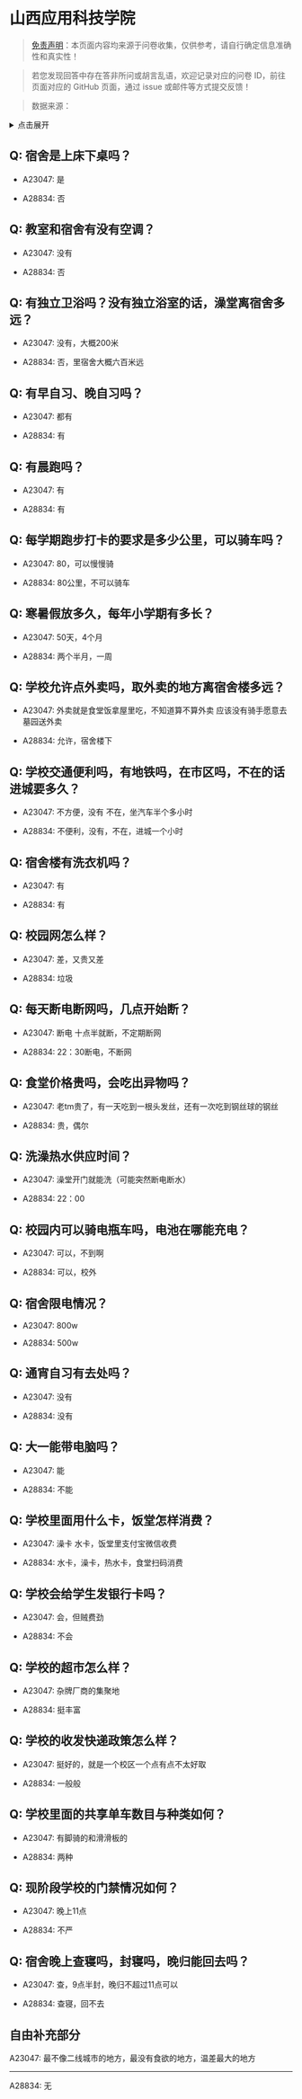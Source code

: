 # 山西应用科技学院

> [免责声明](https://colleges.chat/#_3)：本页面内容均来源于问卷收集，仅供参考，请自行确定信息准确性和真实性！

> 若您发现回答中存在答非所问或胡言乱语，欢迎记录对应的问卷 ID，前往页面对应的 GitHub 页面，通过 issue 或邮件等方式提交反馈！

> 数据来源：

<details><summary>点击展开</summary>
<ul>
<li>A23047: 15590802779@163.com (2024 年 06 月)</li>
<li>A28834: 匿名 (2025 年 06 月)</li>
</ul>
</details>

## Q: 宿舍是上床下桌吗？

- A23047: 是

- A28834: 否

## Q: 教室和宿舍有没有空调？

- A23047: 没有

- A28834: 否

## Q: 有独立卫浴吗？没有独立浴室的话，澡堂离宿舍多远？

- A23047: 没有，大概200米

- A28834: 否，里宿舍大概六百米远

## Q: 有早自习、晚自习吗？

- A23047: 都有

- A28834: 有

## Q: 有晨跑吗？

- A23047: 有

- A28834: 有

## Q: 每学期跑步打卡的要求是多少公里，可以骑车吗？

- A23047: 80，可以慢慢骑

- A28834: 80公里，不可以骑车

## Q: 寒暑假放多久，每年小学期有多长？

- A23047: 50天，4个月

- A28834: 两个半月，一周

## Q: 学校允许点外卖吗，取外卖的地方离宿舍楼多远？

- A23047: 外卖就是食堂饭拿屋里吃，不知道算不算外卖
应该没有骑手愿意去墓园送外卖

- A28834: 允许，宿舍楼下

## Q: 学校交通便利吗，有地铁吗，在市区吗，不在的话进城要多久？

- A23047: 不方便，没有 不在，坐汽车半个多小时

- A28834: 不便利，没有，不在，进城一个小时

## Q: 宿舍楼有洗衣机吗？

- A23047: 有

- A28834: 有

## Q: 校园网怎么样？

- A23047: 差，又贵又差

- A28834: 垃圾

## Q: 每天断电断网吗，几点开始断？

- A23047: 断电 十点半就断，不定期断网

- A28834: 22：30断电，不断网

## Q: 食堂价格贵吗，会吃出异物吗？

- A23047: 老tm贵了，有一天吃到一根头发丝，还有一次吃到钢丝球的钢丝

- A28834: 贵，偶尔

## Q: 洗澡热水供应时间？

- A23047: 澡堂开门就能洗（可能突然断电断水）

- A28834: 22：00

## Q: 校园内可以骑电瓶车吗，电池在哪能充电？

- A23047: 可以，不到啊

- A28834: 可以，校外

## Q: 宿舍限电情况？

- A23047: 800w

- A28834: 500w

## Q: 通宵自习有去处吗？

- A23047: 没有

- A28834: 没有

## Q: 大一能带电脑吗？

- A23047: 能

- A28834: 不能

## Q: 学校里面用什么卡，饭堂怎样消费？

- A23047: 澡卡 水卡，饭堂里支付宝微信收费

- A28834: 水卡，澡卡，热水卡，食堂扫码消费

## Q: 学校会给学生发银行卡吗？

- A23047: 会，但贼费劲

- A28834: 不会

## Q: 学校的超市怎么样？

- A23047: 杂牌厂商的集聚地

- A28834: 挺丰富

## Q: 学校的收发快递政策怎么样？

- A23047: 挺好的，就是一个校区一个点有点不太好取

- A28834: 一般般

## Q: 学校里面的共享单车数目与种类如何？

- A23047: 有脚骑的和滑滑板的

- A28834: 两种

## Q: 现阶段学校的门禁情况如何？

- A23047: 晚上11点

- A28834: 不严

## Q: 宿舍晚上查寝吗，封寝吗，晚归能回去吗？

- A23047: 查，9点半封，晚归不超过11点可以

- A28834: 查寝，回不去

## 自由补充部分

A23047: 最不像二线城市的地方，最没有食欲的地方，温差最大的地方

***

A28834: 无